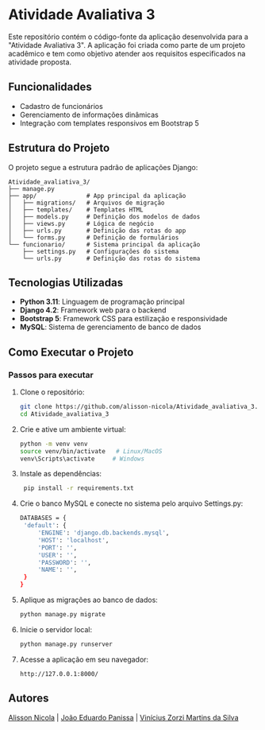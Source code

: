 # Atividade Avaliativa 3

Este repositório contém o código-fonte da aplicação desenvolvida para a "Atividade Avaliativa 3". A aplicação foi criada como parte de um projeto acadêmico e tem como objetivo atender aos requisitos especificados na atividade proposta.

## Funcionalidades

- Cadastro de funcionários
- Gerenciamento de informações dinâmicas
- Integração com templates responsivos em Bootstrap 5

## Estrutura do Projeto

O projeto segue a estrutura padrão de aplicações Django:

```
Atividade_avaliativa_3/
├── manage.py
├── app/              # App principal da aplicação
│   ├── migrations/   # Arquivos de migração
│   ├── templates/    # Templates HTML
│   ├── models.py     # Definição dos modelos de dados
│   ├── views.py      # Lógica de negócio
│   ├── urls.py       # Definição das rotas do app
│   └── forms.py      # Definição de formulários
└── funcionario/      # Sistema principal da aplicação
    ├── settings.py   # Configurações do sistema
    └── urls.py       # Definição das rotas do sistema
```

## Tecnologias Utilizadas

- **Python 3.11**: Linguagem de programação principal
- **Django 4.2**: Framework web para o backend
- **Bootstrap 5**: Framework CSS para estilização e responsividade
- **MySQL**: Sistema de gerenciamento de banco de dados

## Como Executar o Projeto

### Passos para executar

1. Clone o repositório:

   ```bash
   git clone https://github.com/alisson-nicola/Atividade_avaliativa_3.git
   cd Atividade_avaliativa_3
   ```

2. Crie e ative um ambiente virtual:

   ```bash
   python -m venv venv
   source venv/bin/activate   # Linux/MacOS
   venv\Scripts\activate     # Windows
   ```

3. Instale as dependências:

   ```bash
    pip install -r requirements.txt
   ```

4. Crie o banco MySQL e conecte no sistema pelo arquivo Settings.py:

   ```bash
   DATABASES = {
    'default': {
        'ENGINE': 'django.db.backends.mysql',
        'HOST': 'localhost',
        'PORT': '',
        'USER': '',
        'PASSWORD': '',
        'NAME': '',
    }
   }
   ```

5. Aplique as migrações ao banco de dados:

   ```bash
   python manage.py migrate
   ```

6. Inicie o servidor local:

   ```bash
   python manage.py runserver
   ```

7. Acesse a aplicação em seu navegador:

   ```
   http://127.0.0.1:8000/
   ```

## Autores

[Alisson Nicola](https://github.com/alisson-nicola) | [João Eduardo Panissa](https://github.com/M0biusz) | [Vinícius Zorzi Martins da Silva](https://github.com/Zord7744)